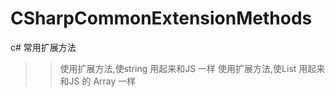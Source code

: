 # CSharpCommonExtensionMethods
c# 常用扩展方法
 >> 使用扩展方法,使string 用起来和JS 一样
 >> 使用扩展方法,使List 用起来和JS 的 Array 一样
